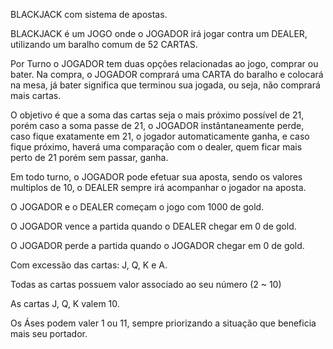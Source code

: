 BLACKJACK com sistema de apostas.

BLACKJACK é um JOGO onde o JOGADOR irá jogar contra um DEALER, utilizando um baralho comum de 52 CARTAS.

Por Turno o JOGADOR tem duas opções relacionadas ao jogo, comprar ou bater. Na compra, o JOGADOR comprará uma CARTA do baralho e colocará na mesa, já bater significa que terminou sua jogada, ou seja, não comprará mais cartas.

O objetivo é que a soma das cartas seja o mais próximo possível de 21, porém caso a soma passe de 21, o JOGADOR instântaneamente perde, caso fique exatamente em 21, o jogador automaticamente ganha, e caso fique próximo, haverá uma comparação com o dealer, quem ficar mais perto de 21 porém sem passar, ganha.

Em todo turno, o JOGADOR pode efetuar sua aposta, sendo os valores multiplos de 10, o DEALER sempre irá acompanhar o jogador na aposta.

O JOGADOR e o DEALER começam o jogo com 1000 de gold.

O JOGADOR vence a partida quando o DEALER chegar em 0 de gold.

O JOGADOR perde a partida quando o JOGADOR chegar em 0 de gold. 

Com excessão das cartas: J, Q, K e A.

Todas as cartas possuem valor associado ao seu número (2 ~ 10)

As cartas J, Q, K valem 10.

Os Áses podem valer 1 ou 11, sempre priorizando a situação que beneficia mais seu portador.

